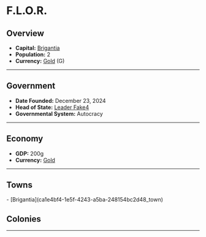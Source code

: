 <!--UNDEDITED FILE, remove this entire line if this file has been edited!-->
# <!--NAME-->F.L.O.R.<!--NAME-->

## Overview

- **Capital:** <!--CAPITAL_LINK-->[Brigantia](ca1e4bf4-1e5f-4243-a5ba-248154bc2d48_town)<!--CAPITAL_LINK-->
- **Population:** <!--POPULATION-->2<!--POPULATION-->
- **Currency:** <!--CURRENCY_LINK-->[Gold](Gold_currency)<!--CURRENCY_LINK--> (<!--CURRENCY_ABV-->G<!--CURRENCY_ABV-->)

---

## Government

- **Date Founded:** <!--FOUNDED-->December 23, 2024<!--FOUNDED-->
- **Head of State:** <!--LEADER_TITLE_LINK-->[Leader Fake4](Fake4_user)<!--LEADER_TITLE_LINK-->
- **Governmental System:** <!--GOVERNMENT-->Autocracy<!--GOVERNMENT-->

---

## Economy

- **GDP:** <!--GDP-->200g<!--GDP-->
- **Currency:** <!--CURRENCY_LINK-->[Gold](Gold_currency)<!--CURRENCY_LINK-->

---

## Towns

<!--TOWNS-->- [Brigantia](ca1e4bf4-1e5f-4243-a5ba-248154bc2d48_town)<!--TOWNS-->

## Colonies

<!--COLONIES--><!--COLONIES-->

---
